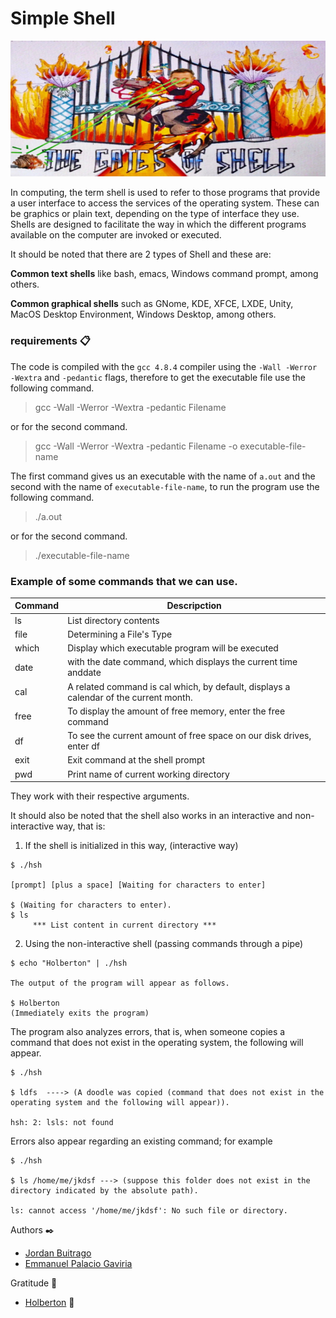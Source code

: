 # Simple Shell

![Shell_holberton](./img/shell.png "shell-logo")

In computing, the term shell is used to refer to those programs that provide a user interface to access the services of the operating system. These can be graphics or plain text, depending on the type of interface they use. Shells are designed to facilitate the way in which the different programs available on the computer are invoked or executed.

It should be noted that there are 2 types of Shell and these are:

**Common text shells** like bash, emacs, Windows command prompt, among others.

**Common graphical shells** such as GNome, KDE, XFCE, LXDE, Unity, MacOS Desktop Environment, Windows Desktop, among others.


### requirements 📋

The code is compiled with the ```gcc 4.8.4``` compiler using the ```-Wall -Werror -Wextra``` and ```-pedantic``` flags, therefore to get the executable file use the following command.


> gcc -Wall -Werror -Wextra -pedantic Filename

or for the second command.

> gcc -Wall -Werror -Wextra -pedantic Filename -o executable-file-name

The first command gives us an executable with the name of ```a.out``` and the second with the name of ```executable-file-name```, to run the program use the following command.

> ./a.out

or for the second command.

> ./executable-file-name

### Example of some commands that we can use.

| Command           | Descripction                                                                                 |
| ----------------- | -------------------------------------------------------------------------------------------- |
| ls                | List directory contents                                                                      |
| file              | Determining a File's Type                                                                    |
| which             | Display which executable program will be executed                                            |
| date              | with the  date  command, which displays the current time anddate                             |
| cal               | A related command is cal which, by default, displays a calendar of the current month.        |
| free              | To display the amount of free memory, enter the free command                                 |
| df                | To see the current amount of free space on our disk drives, enter df                         |
| exit              | Exit command at the shell prompt                                                             |
| pwd               | Print name of current working directory                                                      |

They work with their respective arguments.

It should also be noted that the shell also works in an interactive and non-interactive way, that is:

1. If the shell is initialized in this way, (interactive way)
```
$ ./hsh

[prompt] [plus a space] [Waiting for characters to enter]

$ (Waiting for characters to enter).
$ ls
     *** List content in current directory ***
```

2. Using the non-interactive shell (passing commands through a pipe)

```
$ echo "Holberton" | ./hsh

The output of the program will appear as follows.

$ Holberton
(Immediately exits the program)
```

The program also analyzes errors, that is, when someone copies a command that does not exist in the operating system, the following will appear.

```
$ ./hsh

$ ldfs  ----> (A doodle was copied (command that does not exist in the operating system and the following will appear)).

hsh: 2: lsls: not found
```
Errors also appear regarding an existing command; for example

```
$ ./hsh

$ ls /home/me/jkdsf ---> (suppose this folder does not exist in the directory indicated by the absolute path).

ls: cannot access '/home/me/jkdsf': No such file or directory.
```

Authors ✒️

* [Jordan Buitrago](https://github.com/jordanbsandoval)
* [Emmanuel Palacio Gaviria](https://github.com/epg01)

Gratitude 🙇‍
* [Holberton](https://www.holbertonschool.com/co)  :yellow_heart:
